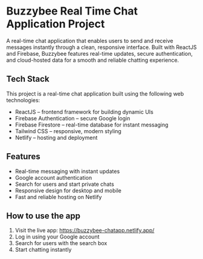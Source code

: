 # Buzzybee Real Time Chat Application Project
A real-time chat application that enables users to send and receive messages instantly through a clean, responsive interface. Built with ReactJS and Firebase, Buzzybee features real-time updates, secure authentication, and cloud-hosted data for a smooth and reliable chatting experience.

## Tech Stack

This project is a real-time chat application built using the following web technologies: 

* ReactJS – frontend framework for building dynamic UIs
* Firebase Authentication – secure Google login
* Firebase Firestore – real-time database for instant messaging
* Tailwind CSS – responsive, modern styling
* Netlify – hosting and deployment

## Features
* Real-time messaging with instant updates
* Google account authentication
* Search for users and start private chats
* Responsive design for desktop and mobile
* Fast and reliable hosting on Netlify

## How to use the app
1. Visit the live app: https://buzzybee-chatapp.netlify.app/
2. Log in using your Google account
3. Search for users with the search box
4. Start chatting instantly
